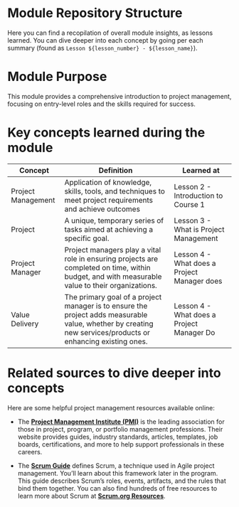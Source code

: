 # Module Repository Structure

Here you can find a recopilation of overall module insights, as lessons learned. You can dive deeper into each concept by going per each summary (found as `Lesson ${lesson_number} - ${lesson_name}`).

# Module Purpose

This module provides a comprehensive introduction to project management, focusing on entry-level roles and the skills required for success.

# Key concepts learned during the module

| Concept| Definition | Learned at|
| ------- | --------- | --------- |
| Project Management | Application of knowledge, skills, tools, and techniques to meet project requirements and achieve outcomes | Lesson 2 - Introduction to Course 1 |
| Project |  A unique, temporary series of tasks aimed at achieving a specific goal. | Lesson 3 - What is Project Management |
| Project Manager | Project managers play a vital role in ensuring projects are completed on time, within budget, and with measurable value to their organizations. | Lesson 4 - What does a Project Manager does|
| Value Delivery | The primary goal of a project manager is to ensure the project adds measurable value, whether by creating new services/products or enhancing existing ones. | Lesson 4 - What does a Project Manager Do |


# Related sources to dive deeper into concepts

Here are some helpful project management resources available online:

- The **[Project Management Institute (PMI)](https://www.pmi.org/)** is the leading association for those in project, program, or portfolio management professions. Their website provides guides, industry standards, articles, templates, job boards, certifications, and more to help support professionals in these careers.

- The **[Scrum Guide](https://scrumguides.org/index.html)** defines Scrum, a technique used in Agile project management. You’ll learn about this framework later in the program. This guide describes Scrum’s roles, events, artifacts, and the rules that bind them together. You can also find hundreds of free resources to learn more about Scrum at **[Scrum.org Resources](https://www.scrum.org/resources)**.